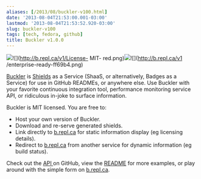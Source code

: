 ```yaml
---
aliases: [/2013/08/buckler-v100.html]
date: '2013-08-04T21:53:00.001-03:00'
lastmod: '2013-08-04T21:53:52.920-03:00'
slug: buckler-v100
tags: [tech, fedora, github]
title: Buckler v1.0.0
---
```


![](http://b.repl.ca/v1/use-buckler-blue.png)![](http://b.repl.ca/v1/License-
MIT-
red.png)![](http://b.repl.ca/v1/go-1.1.1-yellow.png)![](http://b.repl.ca/v1
/enterprise-ready-ff69b4.png)

  
[Buckler](https://github.com/jbowes/buckler) is
[Shields](https://github.com/olivierlacan/shields) as a Service (ShaaS, or
alternatively, Badges as a Service) for use in GitHub READMEs, or anywhere
else. Use Buckler with your favorite continuous integration tool, performance
monitoring service API, or ridiculous in-joke to surface information.  
  
Buckler is MIT licensed. You are free to:  

  * Host your own version of Buckler.
  * Download and re-serve generated shields.
  * Link directly to [b.repl.ca](http://b.repl.ca/) for static information display (eg licensing details).
  * Redirect to [b.repl.ca](http://b.repl.ca/) from another service for dynamic information (eg build status).
  
Check out the [API ](https://github.com/jbowes/buckler#api)on GitHub, view the
[README](https://github.com/jbowes/buckler/blob/master/README.md) for more
examples, or play around with the simple form on
[b.repl.ca](http://b.repl.ca/).

